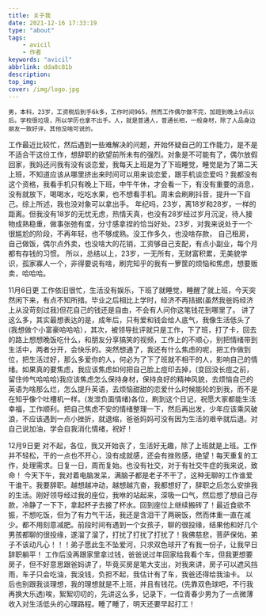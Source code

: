 ```yaml
---
title: 关于我
date: 2021-12-16 17:33:19
type: "about"
tags: 
    - avicil
    - 作者
keywords: "avicil"
abbrlink: dda8c81b
description:
top_img:
cover: /img/logo.jpg
---
```


    男，本科，23岁，工资税后到手6k多，工作时间965，然而工作偶尔做不完，加班到晚上9点以后。学校很垃圾，所以学历也拿不出手。人，就是普通人，普通长相，一般身材，除了人品身边朋友一致好评，其他没啥可说的。
工作最近比较忙，然后遇到一些难解决的问题，开始怀疑自己的工作能力，是不是不适合干这份工作，想辞职的欲望前所未有的强烈。对象是不可能有了，偶尔放假回家，我妈还问我有没有谈恋爱，我每天上班是为了下班睡觉，睡觉是为了第二天上班，不知道应该从哪里挤出来时间可以用来谈恋爱，跟手机谈恋爱吗？我都没有这个资格，我看手机只有晚上下班，中午午休，才会看一下，有没有重要的消息，没有就放下，喝喝水，吃吃水果，也不想看手机。周末会刷刷抖音，提升一下自己。综上所述，我也没对象可以拿出手。
年纪吗，23岁，离18岁和28岁，一样的距离。但我没有18岁的无忧无虑，热情天真，也没有28岁经过岁月沉淀，待人接物成熟稳重，做事张弛有度，分寸感拿捏的恰当好处。23岁，对我来说处于一个很尴尬的阶段，不再年轻，也不够成熟。没工作多久，也没啥存款，
自己租房，自己做饭，偶尔点外卖，也没啥大的花销，工资够自己支配，有点小副业，每个月都有存钱的习惯。
所以，总结以上，23岁，一无所有，无财富积累，无美貌学识，孤家寡人一个，非得要说有啥，刷完知乎的我有一箩筐的烦恼和焦虑，想要贩卖，哈哈哈。

11月6日更
工作依旧很忙，生活没有娱乐，下班了就睡觉，睡醒了就上班，今天突然闲下来，有点不知所措。毕业之后相比上学时，经济不再拮据(虽然我爸妈经济上从没苛刻过我)但花自己的钱还是自由，不会有人问你这笔钱花到哪里了。
讲了这么多，其实最想表达的是，成年后，只有爱和钱会给人底气，我像生活低头了(我想做个小富豪哈哈哈），其次，被领导批评就只是工作，下了班，打了卡，回去的路上想想晚饭吃什么，和朋友分享搞笑的视频，工作上的不顺心，别把情绪带到生活中，两者分开，会快乐的。突然想通了，我还有什么焦虑的呢，把工作做到位，把生活过好，那么多爱你的人，何必为了下了班就不相干的人，影响自己的情绪。如果真的要焦虑，我应该焦虑如何把自己脸上痘印去掉，(变回没长痘之前，留住帅气哈哈哈)我应该焦虑怎么保持身材，保持良好的精神风貌，去烦恼自己的英语为啥那么烂，怎么提升英语，去烦恼甜甜的恋爱什么时候能轮的到我，而不是在知乎像个吐槽机一样。(发泄负面情绪)各位，刷到这个日记，祝愿大家都能生活幸福，工作顺利。把自己焦虑不安的情绪整理一下，然后再出发，少年应该乘风破浪，不应该遇到一点小挫折，就退缩，爸爸妈妈可没有因为生活的艰辛就后退。对自己说加油，学会自我消化情绪，祝好！

12月9日更
对不起，各位，我又开始丧了，生活好无趣，除了上班就是上班。工作并不轻松，干的一点也不开心，没有成就感，还会有挫败感，绝望！每天重复的工作，处理需求。日复一日，周而复始。也没有社交，对于有社交牛症的我来说，致命！
今天下午，我对着电脑发呆，满脑子都是老子不干了，这种无聊的工作谁爱干谁干。我要辞职。越想越冲动，越想越亢奋，我都想好了，辞职之后怎么安排我的生活。刚好领导经过我的座位，我咻的站起来，深吸一口气，然后想了想自己存款，冷静了一下下，拿起杯子去接了杯水。回到座位上继续搬砖了！最近食欲不振，不想吃饭，但为了有力气干活，我还是含泪干了两碗饭，然而体重一直在减少。都不用刻意减肥。前段时间有遇到一个女孩子，聊的很投缘，结果他和好几个男孩都聊的很投缘，遂溜了溜了，打扰了打扰了打扰了！我佛慈悲，菩萨保佑，弟子不该动凡心！！！弟子愿此生不坠爱河，只求双色球开了有我一份子，让我早日辞职躺平！
工作后没再跟家里拿过钱，爸爸说过年回家给我看个车，但我更想要房子，但不好意思跟爸妈讲了，毕竟买房是笔大支出，对我来讲，房子可以遮风挡雨，车子只会吃油，我没钱，负担不起，我估计有了车，我爸还得给我油卡。
以后也别跟我谈理想，我的理想就是不上班，并且有钱花。(先靠双色球吧，不行我再换大乐透)唉，絮絮叨叨的，先讲这么多，记录下，一位青春少男为了一点微薄收入对生活低头的心理路程。睡了睡了，明天还要早起打工！